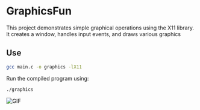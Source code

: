# GraphicsFun

This project demonstrates simple graphical operations using the X11 library. It creates a window, handles input events, and draws various graphics

## Use


```bash
gcc main.c -o graphics -lX11
```

Run the compiled program using:

```bash
./graphics
```

![GIF](https://raw.githubusercontent.com/senchpimy/GraphicsFun/refs/heads/main/output.gif)
